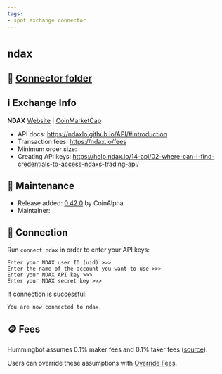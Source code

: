 ```yaml
---
tags:
- spot exchange connector
---
```


# `ndax`

## 📁 [Connector folder](https://github.com/CoinAlpha/hummingbot/tree/master/hummingbot/connector/exchange/ndax)

## ℹ️ Exchange Info

**NDAX** 
[Website](https://ndax.io/) | [CoinMarketCap](https://coinmarketcap.com/exchanges/ndax/)

* API docs: https://ndaxlo.github.io/API/#introduction
* Transaction fees: https://ndax.io/fees
* Minimum order size: 
* Creating API keys: https://help.ndax.io/14-api/02-where-can-i-find-credentials-to-access-ndaxs-trading-api/

## 👷 Maintenance

* Release added: [0.42.0](/release-notes/0.42.0/) by CoinAlpha
* Maintainer: 

## 🔑 Connection

Run `connect ndax` in order to enter your API keys:
 
```
Enter your NDAX user ID (uid) >>>
Enter the name of the account you want to use >>>
Enter your NDAX API key >>>
Enter your NDAX secret key >>>
```

If connection is successful:
```
You are now connected to ndax.
```

## 🪙 Fees

Hummingbot assumes 0.1% maker fees and 0.1% taker fees ([source](https://github.com/CoinAlpha/hummingbot/blob/master/hummingbot/connector/exchange/ndax/ndax_utils.py#L14)).

Users can override these assumptions with [Override Fees](/global-configs/override-fees/).

